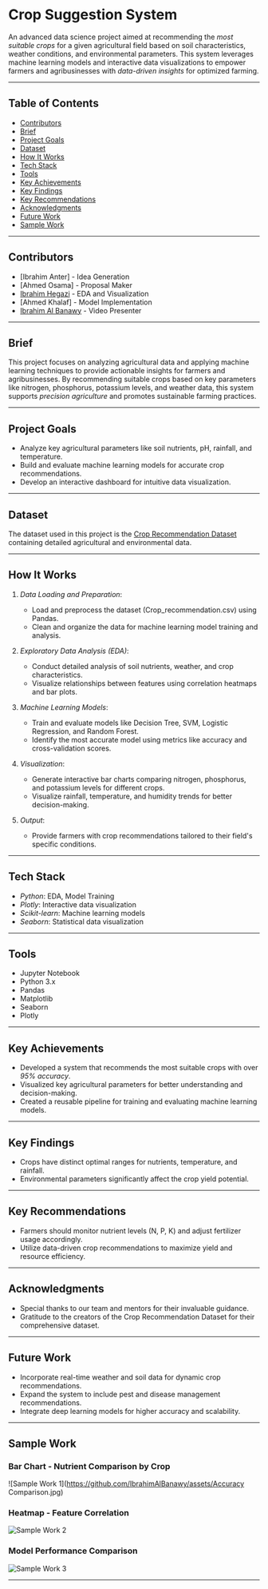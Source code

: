# Crop Suggestion System

An advanced data science project aimed at recommending the *most suitable crops* for a given agricultural field based on soil characteristics, weather conditions, and environmental parameters. This system leverages machine learning models and interactive data visualizations to empower farmers and agribusinesses with *data-driven insights* for optimized farming.

---

## Table of Contents

- [Contributors](#contributors)
- [Brief](#brief)
- [Project Goals](#project-goals)
- [Dataset](#dataset)
- [How It Works](#how-it-works)
- [Tech Stack](#tech-stack)
- [Tools](#tools)
- [Key Achievements](#key-achievements)
- [Key Findings](#key-findings)
- [Key Recommendations](#key-recommendations)
- [Acknowledgments](#acknowledgments)
- [Future Work](#future-work)
- [Sample Work](#sample-work)

---

## Contributors

- [Ibrahim Anter] - Idea Generation
- [Ahmed Osama] - Proposal Maker
- [Ibrahim Hegazi](https://github.com/Ibrahim-Hegazi) - EDA and Visualization
- [Ahmed Khalaf] - Model Implementation
- [Ibrahim Al Banawy](https://github.com/IbrahimAlBanawy) - Video Presenter

---

## Brief

This project focuses on analyzing agricultural data and applying machine learning techniques to provide actionable insights for farmers and agribusinesses. By recommending suitable crops based on key parameters like nitrogen, phosphorus, potassium levels, and weather data, this system supports *precision agriculture* and promotes sustainable farming practices.

---

## Project Goals

- Analyze key agricultural parameters like soil nutrients, pH, rainfall, and temperature.
- Build and evaluate machine learning models for accurate crop recommendations.
- Develop an interactive dashboard for intuitive data visualization.

---

## Dataset

The dataset used in this project is the [Crop Recommendation Dataset](https://www.kaggle.com/datasets/atharvaingle/crop-recommendation-dataset) containing detailed agricultural and environmental data.

---

## How It Works

1. *Data Loading and Preparation*:
   - Load and preprocess the dataset (Crop_recommendation.csv) using Pandas.
   - Clean and organize the data for machine learning model training and analysis.

2. *Exploratory Data Analysis (EDA)*:
   - Conduct detailed analysis of soil nutrients, weather, and crop characteristics.
   - Visualize relationships between features using correlation heatmaps and bar plots.

3. *Machine Learning Models*:
   - Train and evaluate models like Decision Tree, SVM, Logistic Regression, and Random Forest.
   - Identify the most accurate model using metrics like accuracy and cross-validation scores.

4. *Visualization*:
   - Generate interactive bar charts comparing nitrogen, phosphorus, and potassium levels for different crops.
   - Visualize rainfall, temperature, and humidity trends for better decision-making.

5. *Output*:
   - Provide farmers with crop recommendations tailored to their field's specific conditions.

---

## Tech Stack

- *Python*: EDA, Model Training
- *Plotly*: Interactive data visualization
- *Scikit-learn*: Machine learning models
- *Seaborn*: Statistical data visualization

---

## Tools

- Jupyter Notebook
- Python 3.x
- Pandas
- Matplotlib
- Seaborn
- Plotly

---

## Key Achievements

- Developed a system that recommends the most suitable crops with over *95% accuracy*.
- Visualized key agricultural parameters for better understanding and decision-making.
- Created a reusable pipeline for training and evaluating machine learning models.

---

## Key Findings

- Crops have distinct optimal ranges for nutrients, temperature, and rainfall.
- Environmental parameters significantly affect the crop yield potential.

---

## Key Recommendations

- Farmers should monitor nutrient levels (N, P, K) and adjust fertilizer usage accordingly.
- Utilize data-driven crop recommendations to maximize yield and resource efficiency.

---

## Acknowledgments

- Special thanks to our team and mentors for their invaluable guidance.
- Gratitude to the creators of the Crop Recommendation Dataset for their comprehensive dataset.

---

## Future Work

- Incorporate real-time weather and soil data for dynamic crop recommendations.
- Expand the system to include pest and disease management recommendations.
- Integrate deep learning models for higher accuracy and scalability.

---

## Sample Work

### Bar Chart - Nutrient Comparison by Crop

![Sample Work 1](https://github.com/IbrahimAlBanawy/assets/Accuracy Comparison.jpg)

### Heatmap - Feature Correlation

![Sample Work 2](https://github.com/user-attachments/assets/your_image_path)

### Model Performance Comparison

![Sample Work 3](https://github.com/user-attachments/assets/your_image_path)

---
